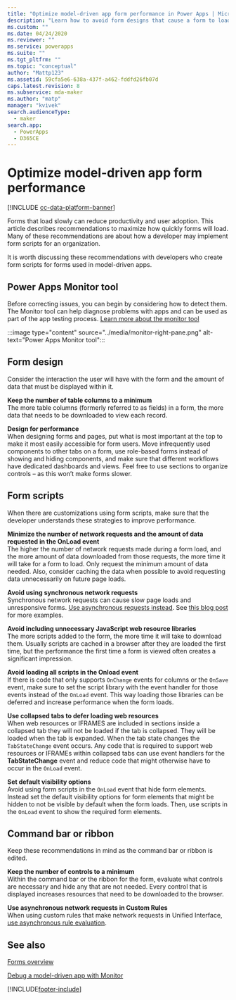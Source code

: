 ```yaml
---
title: "Optimize model-driven app form performance in Power Apps | MicrosoftDocs"
description: "Learn how to avoid form designs that cause a form to load slowly"
ms.custom: ""
ms.date: 04/24/2020
ms.reviewer: ""
ms.service: powerapps
ms.suite: ""
ms.tgt_pltfrm: ""
ms.topic: "conceptual"
author: "Mattp123"
ms.assetid: 59cfa5e6-638a-437f-a462-fddfd26fb07d
caps.latest.revision: 8
ms.subservice: mda-maker
ms.author: "matp"
manager: "kvivek"
search.audienceType: 
  - maker
search.app: 
  - PowerApps
  - D365CE
---
```

# Optimize model-driven app form performance

[!INCLUDE [cc-data-platform-banner](../../includes/cc-data-platform-banner.md)]

Forms that load slowly can reduce productivity and user adoption. This article describes recommendations to maximize how quickly forms will load. Many of these recommendations are about how a developer may implement form scripts for an organization.

It is worth discussing these recommendations with developers who create form scripts for forms used in model-driven apps.

## Power Apps Monitor tool

Before correcting issues, you can begin by considering how to detect them. The Monitor tool can help diagnose problems with apps and can be used as part of the app testing process. [Learn more about the monitor tool](../monitor-modelapps.md)

:::image type="content" source="../media/monitor-right-pane.png" alt-text="Power Apps Monitor tool":::
  
<a name="BKMK_FormDesign"></a>
## Form design

 Consider the interaction the user will have with the form and the amount of data that must be displayed within it.  
  
 **Keep the number of table columns to a minimum**  
 The more table columns (formerly referred to as fields) in a form, the more data that needs to be downloaded to view each record.
 
 **Design for performance**  
 When designing forms and pages, put what is most important at the top to make it most easily accessible for form users. Move infrequently used components to other tabs on a form, use role-based forms instead of showing and hiding components, and make sure that different workflows have dedicated dashboards and views. Feel free to use sections to organize controls – as this won’t make forms slower.
 
<a name="BKMK_FormScripts"></a>   

## Form scripts

 When there are customizations using form scripts, make sure that the developer understands these strategies to improve performance.

**Minimize the number of network requests and the amount of data requested in the OnLoad event**  
The higher the number of network requests made during a form load, and the more amount of data downloaded from those requests, the more time it will take for a form to load. Only request the minimum amount of data needed. Also, consider caching the data when possible to avoid requesting data unnecessarily on future page loads.
  
**Avoid using synchronous network requests**  
Synchronous network requests can cause slow page loads and unresponsive forms. [Use asynchronous requests instead](../../developer/model-driven-apps/best-practices/business-logic/interact-http-https-resources-asynchronously.md). See [this blog post](https://powerapps.microsoft.com/en-us/blog/turbocharge-your-model-driven-apps-by-transitioning-away-from-synchronous-requests/) for more examples.
  
**Avoid including unnecessary JavaScript web resource libraries**  
The more scripts added to the form, the more time it will take to download them. Usually scripts are cached in a browser after they are loaded the first time, but the performance the first time a form is viewed often creates a significant impression.  
  
**Avoid loading all scripts in the Onload event**  
If there is code that only supports `OnChange` events for columns or the `OnSave` event, make sure to set the script library with the event handler for those events instead of the `OnLoad` event. This way loading those libraries can be deferred and increase performance when the form loads.  
  
 **Use collapsed tabs to defer loading web resources**  
 When web resources or IFRAMES are included in sections inside a collapsed tab they will not be loaded if the tab is collapsed. They will be loaded when the tab is expanded. When the tab state changes the `TabStateChange` event occurs. Any code that is required to support web resources or IFRAMEs within collapsed tabs can use event handlers for the **TabStateChange** event and reduce code that might otherwise have to occur in the `OnLoad` event.  
  
**Set default visibility options**  
Avoid using form scripts in the `OnLoad` event that hide form elements. Instead set the default visibility options for form elements that might be hidden to not be visible by default when the form loads. Then, use scripts in the `OnLoad` event to show the required form elements.  
  
<a name="BKMK_CommandBar"></a>

## Command bar or ribbon

 Keep these recommendations in mind as the command bar or ribbon is edited.  
  
 **Keep the number of controls to a minimum**  
 Within the command bar or the ribbon for the form, evaluate what controls are necessary and hide any that are not needed. Every control that is displayed increases resources that need to be downloaded to the browser.

 **Use asynchronous network requests in Custom Rules**  
 When using custom rules that make network requests in Unified Interface, [use asynchronous rule evaluation](../../developer/model-driven-apps/define-ribbon-enable-rules.md#custom-rule).
  
## See also

 [Forms overview](create-design-forms.md)

 [Debug a model-driven app with Monitor](../monitor-modelapps.md)

[!INCLUDE[footer-include](../../includes/footer-banner.md)]
